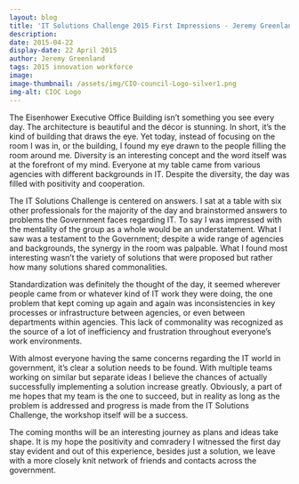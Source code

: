 ```yaml
---
layout: blog
title: 'IT Solutions Challenge 2015 First Impressions - Jeremy Greenland'
description:
date: 2015-04-22
display-date: 22 April 2015
author: Jeremy Greenland
tags: 2015 innovation workforce
image:
image-thumbnail: /assets/img/CIO-council-Logo-silver1.png
img-alt: CIOC Logo
---
```

The Eisenhower Executive Office Building isn’t something you see every day. The architecture is beautiful and the décor is stunning. In short, it’s the kind of building that draws the eye. Yet today, instead of focusing on the room I was in, or the building, I found my eye drawn to the people filling the room around me. Diversity is an interesting concept and the word itself was at the forefront of my mind. Everyone at my table came from various agencies with different backgrounds in IT. Despite the diversity, the day was filled with positivity and cooperation.

The IT Solutions Challenge is centered on answers. I sat at a table with six other professionals for the majority of the day and brainstormed answers to problems the Government faces regarding IT. To say I was impressed with the mentality of the group as a whole would be an understatement. What I saw was a testament to the Government; despite a wide range of agencies and backgrounds, the synergy in the room was palpable. What I found most interesting wasn’t the variety of solutions that were proposed but rather how many solutions shared commonalities.

Standardization was definitely the thought of the day, it seemed wherever people came from or whatever kind of IT work they were doing, the one problem that kept coming up again and again was inconsistencies in key processes or infrastructure between agencies, or even between departments within agencies. This lack of commonality was recognized as the source of a lot of inefficiency and frustration throughout everyone’s work environments.

With almost everyone having the same concerns regarding the IT world in government, it’s clear a solution needs to be found. With multiple teams working on similar but separate ideas I believe the chances of actually successfully implementing a solution increase greatly. Obviously, a part of me hopes that my team is the one to succeed, but in reality as long as the problem is addressed and progress is made from the IT Solutions Challenge, the workshop itself will be a success.

The coming months will be an interesting journey as plans and ideas take shape. It is my hope the positivity and comradery I witnessed the first day stay evident and out of this experience, besides just a solution, we leave with a more closely knit network of friends and contacts across the government.

